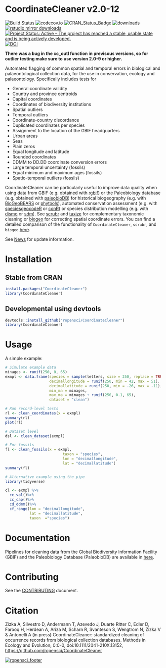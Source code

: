 # CoordinateCleaner v2.0-12
[![Build Status](https://travis-ci.org/ropensci/CoordinateCleaner.svg?branch=master)](https://travis-ci.org/ropensci/CoordinateCleaner)
[![codecov.io](https://codecov.io/github/ropensci/coordinatecleaner/graphs/badge.svg?branch=master)](https://codecov.io/github/ropensci/CoordinateCleaner)
[![CRAN_Status_Badge](https://www.r-pkg.org/badges/version/CoordinateCleaner)](https://cran.r-project.org/package=CoordinateCleaner)
[![downloads](https://cranlogs.r-pkg.org/badges/grand-total/CoordinateCleaner)](http://cranlogs.r-pkg.org/badges/grand-total/CoordinateCleaner)
[![rstudio mirror downloads](https://cranlogs.r-pkg.org/badges/CoordinateCleaner)](http://cranlogs.r-pkg.org/badges/CoordinateCleaner)
[![Project Status: Active – The project has reached a stable, usable state and is being actively developed.](https://www.repostatus.org/badges/latest/active.svg)](https://www.repostatus.org/#active)
[![DOI](https://zenodo.org/badge/DOI/10.5281/zenodo.2539408.svg)](https://doi.org/10.5281/zenodo.2539408)

**There was a bug in the cc_outl function in previsous versions, so for outlier testing make sure to use version 2.0-9 or higher.**

Automated flagging of common spatial and temporal errors in biological and palaeontological collection data, for the use in conservation, ecology and palaeontology. Specifically includes tests for

* General coordinate validity
* Country and province centroids
* Capital coordinates
* Coordinates of biodiversity institutions
* Spatial outliers
* Temporal outliers
* Coordinate-country discordance
* Duplicated coordinates per species
* Assignment to the location of the GBIF headquarters
* Urban areas
* Seas
* Plain zeros
* Equal longitude and latitude
* Rounded coordinates
* DDMM to DD.DD coordinate conversion errors
* Large temporal uncertainty (fossils)
* Equal minimum and maximum ages (fossils)
* Spatio-temporal outliers (fossils)

CoordinateCleaner can be particularly useful to improve data quality when using data from GBIF (e.g. obtained with [rgbif]( https://github.com/ropensci/rgbif)) or the Paleobiology database (e.g. obtained with [paleobioDB](https://github.com/ropensci/paleobioDB)) for historical biogeography (e.g. with [BioGeoBEARS](https://CRAN.R-project.org/package=BioGeoBEARS) or [phytools](https://CRAN.R-project.org/package=phytools)), automated conservation assessment (e.g. with [speciesgeocodeR](https://github.com/azizka/speciesgeocodeR/wiki) or [conR](https://CRAN.R-project.org/package=ConR)) or species distribution modelling (e.g. with [dismo](https://CRAN.R-project.org/package=dismo) or [sdm](https://CRAN.R-project.org/package=sdm)). See [scrubr](https://github.com/ropensci/scrubr) and [taxize](https://github.com/ropensci/taxize) for complementary taxonomic cleaning or [biogeo](https://github.com/cran/biogeo) for correcting spatial coordinate errors. You can find a detailed comparison of the functionality of `CoordinateCleaner`, `scrubr`, and `biogeo` [here](https://ropensci.github.io/CoordinateCleaner/articles/comparison_other_software.html).

See [News](https://github.com/ropensci/CoordinateCleaner/blob/master/NEWS.md) for update information.

# Installation
## Stable from CRAN

```r
install.packages("CoordinateCleaner")
library(CoordinateCleaner)
```

## Developmental using devtools
```r
devtools::install_github("ropensci/CoordinateCleaner")
library(CoordinateCleaner)
```

# Usage
A simple example:

```r
# Simulate example data
minages <- runif(250, 0, 65)
exmpl <- data.frame(species = sample(letters, size = 250, replace = TRUE),
                    decimallongitude = runif(250, min = 42, max = 51),
                    decimallatitude = runif(250, min = -26, max = -11),
                    min_ma = minages,
                    max_ma = minages + runif(250, 0.1, 65),
                    dataset = "clean")

# Run record-level tests
rl <- clean_coordinates(x = exmpl)
summary(rl)
plot(rl)

# Dataset level 
dsl <- clean_dataset(exmpl)

# For fossils
fl <- clean_fossils(x = exmpl,
                          taxon = "species",
                          lon = "decimallongitude", 
                          lat = "decimallatitude")
summary(fl)

# Alternative example using the pipe
library(tidyverse)

cl <- exmpl %>%
  cc_val()%>%
  cc_cap()%>%
  cd_ddmm()%>%
  cf_range(lon = "decimallongitude", 
           lat = "decimallatitude", 
           taxon  ="species")
```

# Documentation
Pipelines for cleaning data from the Global Biodiversity Information Facility (GBIF) and the Paleobiology Database (PaleobioDB) are available in [here](https://ropensci.github.io/CoordinateCleaner/articles/).


# Contributing
See the [CONTRIBUTING](https://github.com/ropensci/CoordinateCleaner/blob/master/CONTRIBUTING.md) document.

# Citation
Zizka A, Silvestro D, Andermann T, Azevedo J, Duarte Ritter C, Edler D, Farooq H, Herdean A, Ariza M, Scharn R, Svanteson S, Wengtrom N, Zizka V & Antonelli A (in press) CoordinateCleaner: standardized cleaning of occurrence records from biological collection databases. Methods in Ecology and Evolution, 0:0-0, doi:10.1111/2041-210X.13152, https://github.com/ropensci/CoordinateCleaner

[![ropensci_footer](https://ropensci.org/public_images/ropensci_footer.png)](https://ropensci.org)

